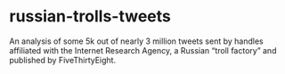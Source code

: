 # russian-trolls-tweets
An analysis of some 5k out of nearly 3 million tweets sent by handles affiliated with the Internet Research Agency, a Russian “troll factory” and published by FiveThirtyEight.
